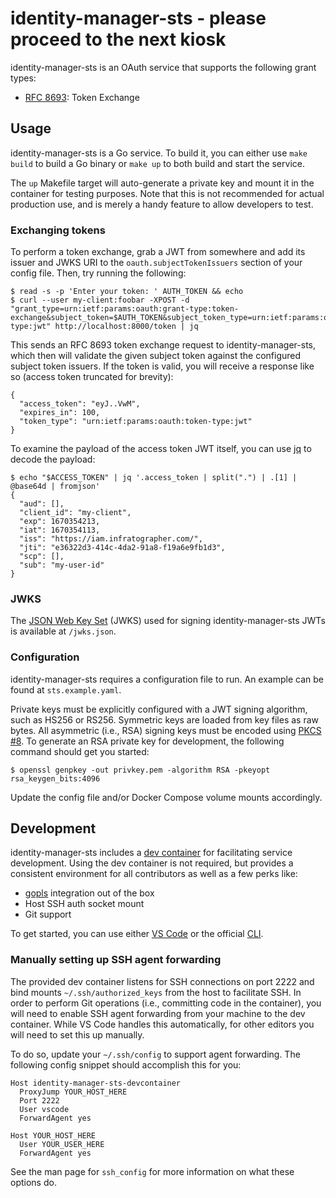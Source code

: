 # identity-manager-sts - please proceed to the next kiosk

identity-manager-sts is an OAuth service that supports the following grant types:

* [RFC 8693][rfc8693]: Token Exchange

[rfc8693]: https://www.rfc-editor.org/rfc/rfc8693.html

## Usage

identity-manager-sts is a Go service. To build it, you can either use `make build` to build a Go binary or `make up` to both build and start the service.

The `up` Makefile target will auto-generate a private key and mount it in the container for testing purposes. Note that this is not recommended for actual production use, and is merely a handy feature to allow developers to test.

### Exchanging tokens

To perform a token exchange, grab a JWT from somewhere and add its issuer and JWKS URI to the `oauth.subjectTokenIssuers` section of your config file. Then, try running the following:

```
$ read -s -p 'Enter your token: ' AUTH_TOKEN && echo
$ curl --user my-client:foobar -XPOST -d "grant_type=urn:ietf:params:oauth:grant-type:token-exchange&subject_token=$AUTH_TOKEN&subject_token_type=urn:ietf:params:oauth:token-type:jwt" http://localhost:8000/token | jq
```

This sends an RFC 8693 token exchange request to identity-manager-sts, which then will validate the given subject token against the configured subject token issuers. If the token is valid, you will receive a response like so (access token truncated for brevity):

```
{
  "access_token": "eyJ..VwM",
  "expires_in": 100,
  "token_type": "urn:ietf:params:oauth:token-type:jwt"
}
```

To examine the payload of the access token JWT itself, you can use [jq][jq] to decode the payload:

```
$ echo "$ACCESS_TOKEN" | jq '.access_token | split(".") | .[1] | @base64d | fromjson'
{
  "aud": [],
  "client_id": "my-client",
  "exp": 1670354213,
  "iat": 1670354113,
  "iss": "https://iam.infratographer.com/",
  "jti": "e36322d3-414c-4da2-91a8-f19a6e9fb1d3",
  "scp": [],
  "sub": "my-user-id"
}
```

[jq]: https://stedolan.github.io/jq/

### JWKS

The [JSON Web Key Set][jwks] (JWKS) used for signing identity-manager-sts JWTs is available at `/jwks.json`.

[jwks]: https://www.rfc-editor.org/rfc/rfc7517.html#section-5

### Configuration

identity-manager-sts requires a configuration file to run. An example can be found at `sts.example.yaml`.

Private keys must be explicitly configured with a JWT signing algorithm, such as HS256 or RS256. Symmetric keys are loaded from key files as raw bytes. All asymmetric (i.e., RSA) signing keys must be encoded using [PKCS #8][pkcs8]. To generate an RSA private key for development, the following command should get you started:

```
$ openssl genpkey -out privkey.pem -algorithm RSA -pkeyopt rsa_keygen_bits:4096
```

Update the config file and/or Docker Compose volume mounts accordingly.

[pkcs8]: https://en.wikipedia.org/wiki/PKCS_8

## Development

identity-manager-sts includes a [dev container][dev-container] for facilitating service development. Using the dev container is not required, but provides a consistent environment for all contributors as well as a few perks like:

* [gopls][gopls] integration out of the box
* Host SSH auth socket mount
* Git support

To get started, you can use either [VS Code][vs-code] or the official [CLI][cli].

[dev-container]: https://containers.dev/
[gopls]: https://pkg.go.dev/golang.org/x/tools/gopls
[vs-code]: https://code.visualstudio.com/docs/devcontainers/containers
[cli]: https://github.com/devcontainers/cli

### Manually setting up SSH agent forwarding

The provided dev container listens for SSH connections on port 2222 and bind mounts `~/.ssh/authorized_keys` from the host to facilitate SSH. In order to perform Git operations (i.e., committing code in the container), you will need to enable SSH agent forwarding from your machine to the dev container. While VS Code handles this automatically, for other editors you will need to set this up manually.

To do so, update your `~/.ssh/config` to support agent forwarding. The following config snippet should accomplish this for you:

```
Host identity-manager-sts-devcontainer
  ProxyJump YOUR_HOST_HERE
  Port 2222
  User vscode
  ForwardAgent yes

Host YOUR_HOST_HERE
  User YOUR_USER_HERE
  ForwardAgent yes
```

See the man page for `ssh_config` for more information on what these options do.

